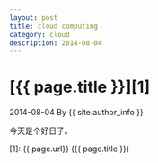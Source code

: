 ```yaml
---
layout: post
title: cloud computing
category: cloud
description: 2014-08-04
---
```

# [{{ page.title }}][1]
2014-08-04   By {{ site.author_info }}

今天是个好日子。

[BeiYuu]:    http://beiyuu.com  "BeiYuu"
[1]:    {{ page.url}}  ({{ page.title }})
